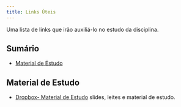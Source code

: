 ```yaml
---
title: Links Úteis
---
```


Uma lista de links que irão auxiliá-lo no estudo da disciplina.

## Sumário

- [Material de Estudo](#material-de-estudo)

## Material de Estudo
- [Dropbox- Material de Estudo](https://www.dropbox.com/sh/w7ndmqvunbaqczt/AABr-DUIi6IRNdKHnvXzbGmaa?dl=0) slides, leites e material de estudo. 

